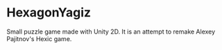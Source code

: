 # HexagonYagiz

Small puzzle game made with Unity 2D. It is an attempt to remake Alexey Pajitnov's Hexic game.
